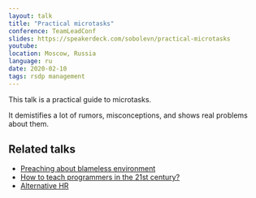 ```yaml
---
layout: talk
title: "Practical microtasks"
conference: TeamLeadConf
slides: https://speakerdeck.com/sobolevn/practical-microtasks
youtube:
location: Moscow, Russia
language: ru
date: 2020-02-10
tags: rsdp management
---
```


This talk is a practical guide to microtasks.

It demistifies a lot of rumors, misconceptions,
and shows real problems about them.


## Related talks

- [Preaching about blameless environment](https://sobolevn.me/talks/rit-2019)
- [How to teach programmers in the 21st century?](https://sobolevn.me/talks/knowledge-conf-2019)
- [Alternative HR](https://sobolevn.me/talks/index-conf-2018)
